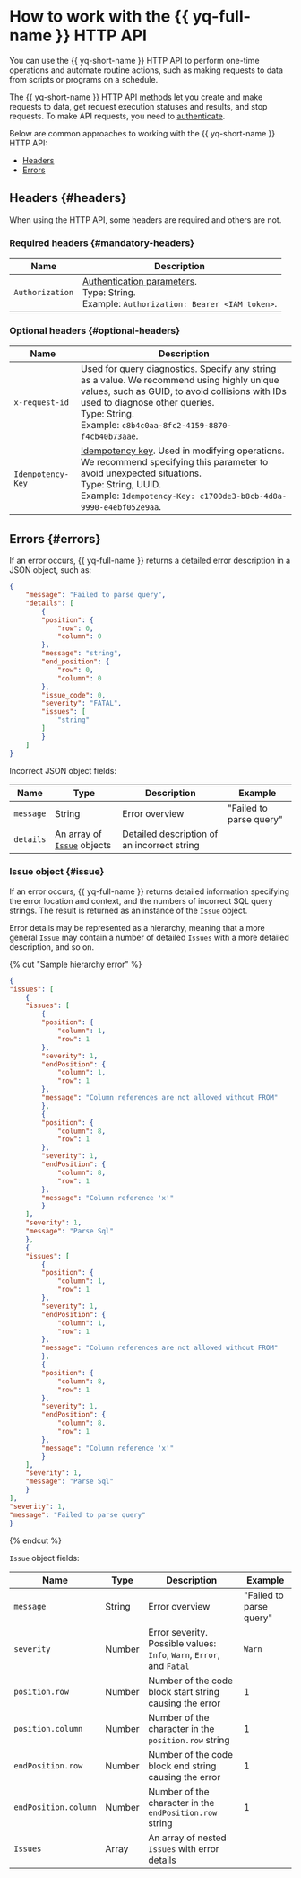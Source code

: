 # How to work with the {{ yq-full-name }} HTTP API

You can use the {{ yq-short-name }} HTTP API to perform one-time operations and automate routine actions, such as making requests to data from scripts or programs on a schedule.

The {{ yq-short-name }} HTTP API [methods](methods/index.md) let you create and make requests to data, get request execution statuses and results, and stop requests. To make API requests, you need to [authenticate](auth.md).

Below are common approaches to working with the {{ yq-short-name }} HTTP API:

* [Headers](#headers)
* [Errors](#errors)

## Headers {#headers}

When using the HTTP API, some headers are required and others are not.

### Required headers {#mandatory-headers}

| Name | Description |
| --- | --- |
| `Authorization` | [Authentication parameters](auth.md).<br>Type: String.<br>Example: `Authorization: Bearer <IAM token>`. |

### Optional headers {#optional-headers}

| Name | Description |
| --- | --- |
| `x-request-id` | Used for query diagnostics. Specify any string as a value. We recommend using highly unique values, such as GUID, to avoid collisions with IDs used to diagnose other queries.<br>Type: String.<br>Example: `c8b4c0aa-8fc2-4159-8870-f4cb40b73aae`. |
| `Idempotency-Key` | [Idempotency key](../../api-design-guide/concepts/idempotency.md). Used in modifying operations. We recommend specifying this parameter to avoid unexpected situations.<br>Type: String, UUID.<br>Example: `Idempotency-Key: c1700de3-b8cb-4d8a-9990-e4ebf052e9aa`. |

## Errors {#errors}

If an error occurs, {{ yq-full-name }} returns a detailed error description in a JSON object, such as:

```json
{
    "message": "Failed to parse query",
    "details": [
        {
        "position": {
            "row": 0,
            "column": 0
        },
        "message": "string",
        "end_position": {
            "row": 0,
            "column": 0
        },
        "issue_code": 0,
        "severity": "FATAL",
        "issues": [
            "string"
        ]
        }
    ]
}
```

Incorrect JSON object fields:

| Name | Type | Description | Example |
| --- | --- | --- | --- |
| `message` | String | Error overview | "Failed to parse query" |
| `details` | An array of [`Issue`](#issue) objects | Detailed description of an incorrect string | |

### Issue object {#issue}

If an error occurs, {{ yq-full-name }} returns detailed information specifying the error location and context, and the numbers of incorrect SQL query strings. The result is returned as an instance of the `Issue` object.

Error details may be represented as a hierarchy, meaning that a more general `Issue` may contain a number of detailed `Issues` with a more detailed description, and so on.

{% cut "Sample hierarchy error" %}

```json
{
"issues": [
    {
    "issues": [
        {
        "position": {
            "column": 1,
            "row": 1
        },
        "severity": 1,
        "endPosition": {
            "column": 1,
            "row": 1
        },
        "message": "Column references are not allowed without FROM"
        },
        {
        "position": {
            "column": 8,
            "row": 1
        },
        "severity": 1,
        "endPosition": {
            "column": 8,
            "row": 1
        },
        "message": "Column reference 'x'"
        }
    ],
    "severity": 1,
    "message": "Parse Sql"
    },
    {
    "issues": [
        {
        "position": {
            "column": 1,
            "row": 1
        },
        "severity": 1,
        "endPosition": {
            "column": 1,
            "row": 1
        },
        "message": "Column references are not allowed without FROM"
        },
        {
        "position": {
            "column": 8,
            "row": 1
        },
        "severity": 1,
        "endPosition": {
            "column": 8,
            "row": 1
        },
        "message": "Column reference 'x'"
        }
    ],
    "severity": 1,
    "message": "Parse Sql"
    }
],
"severity": 1,
"message": "Failed to parse query"
}
```

{% endcut %}

`Issue` object fields:

| Name | Type | Description | Example |
| --- | --- | --- | --- |
| `message` | String | Error overview | "Failed to parse query" |
| `severity` | Number | Error severity. Possible values: `Info`, `Warn`, `Error`, and `Fatal` | `Warn` |
| `position.row` | Number | Number of the code block start string causing the error | 1 |
| `position.column` | Number | Number of the character in the `position.row` string | 1 |
| `endPosition.row` | Number | Number of the code block end string causing the error | 1 |
| `endPosition.column` | Number | Number of the character in the `endPosition.row` string | 1 |
| `Issues` | Array | An array of nested `Issues` with error details | |
